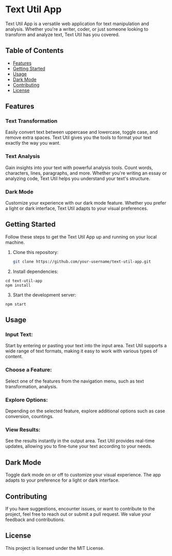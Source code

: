 # Text Util App

Text Util App is a versatile web application for text manipulation and analysis. Whether you're a writer, coder, or just someone looking to transform and analyze text, Text Util has you covered.

## Table of Contents

- [Features](#features)
- [Getting Started](#getting-started)
- [Usage](#usage)
- [Dark Mode](#dark-mode)
- [Contributing](#contributing)
- [License](#license)

## Features

### Text Transformation

Easily convert text between uppercase and lowercase, toggle case, and remove extra spaces. Text Util gives you the tools to format your text exactly the way you want.

### Text Analysis

Gain insights into your text with powerful analysis tools. Count words, characters, lines, paragraphs, and more. Whether you're writing an essay or analyzing code, Text Util helps you understand your text's structure.

### Dark Mode

Customize your experience with our dark mode feature. Whether you prefer a light or dark interface, Text Util adapts to your visual preferences.

## Getting Started

Follow these steps to get the Text Util App up and running on your local machine.

1. Clone this repository:

   ```bash
   git clone https://github.com/your-username/text-util-app.git
   ```

2. Install dependencies:

```
cd text-util-app
npm install
```

3. Start the development server:

```
npm start
```

## Usage

### Input Text:

Start by entering or pasting your text into the input area. Text Util supports a wide range of text formats, making it easy to work with various types of content.

### Choose a Feature:

Select one of the features from the navigation menu, such as text transformation, analysis.

### Explore Options:

Depending on the selected feature, explore additional options such as case conversion, countings.

### View Results:

See the results instantly in the output area. Text Util provides real-time updates, allowing you to fine-tune your text according to your needs.

## Dark Mode

Toggle dark mode on or off to customize your visual experience. The app adapts to your preference for a light or dark interface.

## Contributing

If you have suggestions, encounter issues, or want to contribute to the project, feel free to reach out or submit a pull request. We value your feedback and contributions.

## License

This project is licensed under the MIT License.
